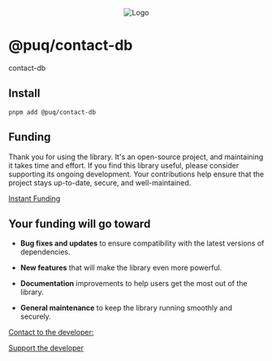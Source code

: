 <p align="center">
  <img src="https://beemood.github.io/puq/dbs/contact-db/assets/favicon.png" alt="Logo" />
</p>

# @puq/contact-db

contact-db

## Install

`pnpm add @puq/contact-db`

## Funding

Thank you for using the library. It's an open-source project, and maintaining it takes time and effort. If you find this library useful, please consider supporting its ongoing development. Your contributions help ensure that the project stays up-to-date, secure, and well-maintained.

[Instant Funding](https://cash.app/$puqlib)

## Your funding will go toward

- **Bug fixes and updates** to ensure compatibility with the latest versions of dependencies.

- **New features** that will make the library even more powerful.

- **Documentation** improvements to help users get the most out of the library.

- **General maintenance** to keep the library running smoothly and securely.

[Contact to the developer:](mailto:robert.brightline+contact-db@gmail.com?subject=contact-db)

[Support the developer](https://cash.app/$puqlib)
